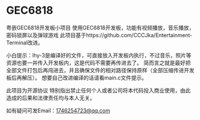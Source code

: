 # GEC6818
粤嵌GEC6818开发板小项目
使用GEC6818开发板，功能有视频播放，音乐播放，密码锁屏以及弹球游戏
此项目基于https://github.com/CCCJka/Entertainment-Terminal改进。

小白提示：lhy-3是编译好的文件，可直接放入开发板内执行，不过音乐，照片等资源也要一并传入开发板内，这是代码不需要再传进去了。
简而言之就是最好把全部文件打包后再闯进去，并且确保文件的相对路径保持原样（全部压缩传进开发板后再解压）。
想要自己改进编译的话请看main.c文件提示。


此项目为开源协议 特别指出禁止任何个人或者公司将本代码投入商业使用，由此造成的后果和法律责任均与本人无关。

如有疑问可发Email：1746254723@qq.com
